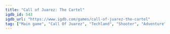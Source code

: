 ```yaml
---
title: "Call of Juarez: The Cartel"
igdb_id: 543
igdb_url: "https://www.igdb.com/games/call-of-juarez-the-cartel"
tag: ["Main game", "Call Of Juarez", "Techland", "Shooter", "Adventure", "Single player", "Multiplayer", "Co-operative", "First person", "Action"]
---
```

